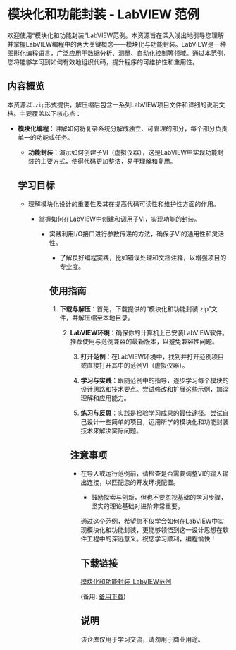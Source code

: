 # 模块化和功能封装 - LabVIEW 范例

欢迎使用“模块化和功能封装”LabVIEW范例。本资源旨在深入浅出地引导您理解并掌握LabVIEW编程中的两大关键概念——模块化与功能封装。LabVIEW是一种图形化编程语言，广泛应用于数据分析、测量、自动化控制等领域。通过本范例，您将能够学习到如何有效地组织代码，提升程序的可维护性和重用性。

## 内容概览

本资源以`.zip`形式提供，解压缩后包含一系列LabVIEW项目文件和详细的说明文档。主要覆盖以下核心点：

- **模块化编程**：讲解如何将复杂系统分解成独立、可管理的部分，每个部分负责单一的功能或任务。

  - **功能封装**：演示如何创建子VI（虚拟仪器），这是LabVIEW中实现功能封装的主要方式，使得代码更加整洁，易于理解和复用。

  ## 学习目标

  - 理解模块化设计的重要性及其在提高代码可读性和维护性方面的作用。

    - 掌握如何在LabVIEW中创建和调用子VI，实现功能的封装。

      - 实践利用I/O接口进行参数传递的方法，确保子VI的通用性和灵活性。

        - 了解良好编程实践，比如错误处理和文档注释，以增强项目的专业度。

        ## 使用指南

        1. **下载与解压**：首先，下载提供的“模块化和功能封装.zip”文件，并解压缩至本地目录。

           2. **LabVIEW环境**：确保你的计算机上已安装LabVIEW软件。推荐使用与范例兼容的最新版本，以避免兼容性问题。

              3. **打开范例**：在LabVIEW环境中，找到并打开范例项目或直接打开其中的范例VI（虚拟仪器）。

              4. **学习与实践**：跟随范例中的指导，逐步学习每个模块的设计思路和技术要点。尝试修改和扩展这些示例，加深理解和应用能力。

              5. **练习与反思**：实践是检验学习成果的最佳途径。尝试自己设计一些简单的项目，运用所学的模块化和功能封装技术来解决实际问题。

              ## 注意事项

              - 在导入或运行范例前，请检查是否需要调整VI的输入输出连接，以匹配您的开发环境配置。

                - 鼓励探索与创新，但也不要忽视基础的学习步骤，坚实的理论基础对进阶非常重要。

                通过这个范例，希望您不仅学会如何在LabVIEW中实现模块化和功能封装，更能够领悟到这一设计思想在软件工程中的深远意义。祝您学习顺利，编程愉快！

                ## 下载链接
                [模块化和功能封装-LabVIEW范例](https://pan.quark.cn/s/f47da2c9c211) 

                (备用: [备用下载](https://pan.baidu.com/s/1ecW2SjLEDK3mDeq1DzmqZA?pwd=1234))

                ## 说明

                该仓库仅用于学习交流，请勿用于商业用途。
